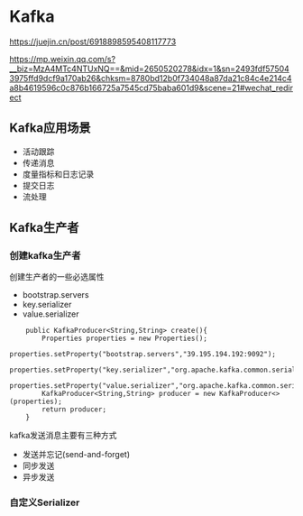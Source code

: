 # Kafka

https://juejin.cn/post/6918898595408117773



https://mp.weixin.qq.com/s?__biz=MzA4MTc4NTUxNQ==&mid=2650520278&idx=1&sn=2493fdf575043975ffd9dcf9a170ab26&chksm=8780bd12b0f734048a87da21c84c4e214c4a8b4619596c0c876b166725a7545cd75baba601d9&scene=21#wechat_redirect



## Kafka应用场景

* 活动跟踪
* 传递消息
* 度量指标和日志记录
* 提交日志
* 流处理



## Kafka生产者

### 创建kafka生产者

创建生产者的一些必选属性

* bootstrap.servers
* key.serializer
* value.serializer

```
    public KafkaProducer<String,String> create(){
        Properties properties = new Properties();
        properties.setProperty("bootstrap.servers","39.195.194.192:9092");
        properties.setProperty("key.serializer","org.apache.kafka.common.serialization.StringSerializer");
        properties.setProperty("value.serializer","org.apache.kafka.common.serialization.StringSerializer");
        KafkaProducer<String,String> producer = new KafkaProducer<> (properties);
        return producer;
    }
```

kafka发送消息主要有三种方式

* 发送并忘记(send-and-forget)
* 同步发送
* 异步发送



### 自定义Serializer

